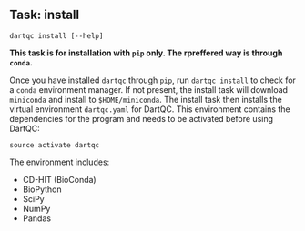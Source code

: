## Task: install

```
dartqc install [--help]
```

**This task is for installation with `pip` only. The rpreffered way is through `conda`.**

Once you have installed `dartqc` through `pip`, run `dartqc install` to check for a `conda` environment manager. If not present, the install task will download `miniconda` and install to `$HOME/miniconda`. The install task then installs the virtual environment `dartqc.yaml` for DartQC. This environment contains the dependencies for the program and needs to be activated before using DartQC:

`source activate dartqc`

The environment includes:
* CD-HIT (BioConda)
* BioPython
* SciPy
* NumPy
* Pandas
